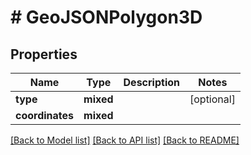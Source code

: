 # # GeoJSONPolygon3D

## Properties

Name | Type | Description | Notes
------------ | ------------- | ------------- | -------------
**type** | **mixed** |  | [optional]
**coordinates** | **mixed** |  |

[[Back to Model list]](../../README.md#models) [[Back to API list]](../../README.md#endpoints) [[Back to README]](../../README.md)
